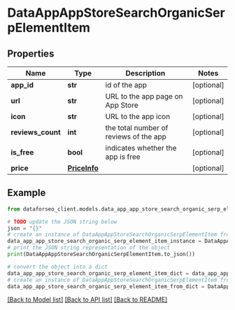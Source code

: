 # DataAppAppStoreSearchOrganicSerpElementItem


## Properties

Name | Type | Description | Notes
------------ | ------------- | ------------- | -------------
**app_id** | **str** | id of the app | [optional] 
**url** | **str** | URL to the app page on App Store | [optional] 
**icon** | **str** | URL to the app icon | [optional] 
**reviews_count** | **int** | the total number of reviews of the app | [optional] 
**is_free** | **bool** | indicates whether the app is free | [optional] 
**price** | [**PriceInfo**](PriceInfo.md) |  | [optional] 

## Example

```python
from dataforseo_client.models.data_app_app_store_search_organic_serp_element_item import DataAppAppStoreSearchOrganicSerpElementItem

# TODO update the JSON string below
json = "{}"
# create an instance of DataAppAppStoreSearchOrganicSerpElementItem from a JSON string
data_app_app_store_search_organic_serp_element_item_instance = DataAppAppStoreSearchOrganicSerpElementItem.from_json(json)
# print the JSON string representation of the object
print(DataAppAppStoreSearchOrganicSerpElementItem.to_json())

# convert the object into a dict
data_app_app_store_search_organic_serp_element_item_dict = data_app_app_store_search_organic_serp_element_item_instance.to_dict()
# create an instance of DataAppAppStoreSearchOrganicSerpElementItem from a dict
data_app_app_store_search_organic_serp_element_item_from_dict = DataAppAppStoreSearchOrganicSerpElementItem.from_dict(data_app_app_store_search_organic_serp_element_item_dict)
```
[[Back to Model list]](../README.md#documentation-for-models) [[Back to API list]](../README.md#documentation-for-api-endpoints) [[Back to README]](../README.md)


